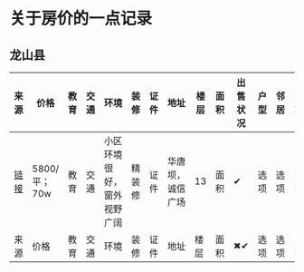 # 关于房价的一点记录
## 龙山县
| 来源 | 价格         | 教育 | 交通 | 环境            | 装修  | 证件 | 地址       | 楼层 | 面积 | 出售状况             | 户型 | 邻居 | 选项 |
|----|------------|----|----|---------------|-----|----|----------|----|----|------------------|----|----|------------------|
| [链接](https://www.douyin.com/video/7278141429145177407?modeFrom=) | 5800/平；70w | 教育 | 交通 | 小区环境很好，窗外视野广阔 | 精装修 | 证件 | 华唐坝，诚信广场 | 13 | 面积 | &#10004; | 选项 | 选项 | 选项 |
| 来源 | 价格         | 教育 | 交通 | 环境            | 装修  | 证件 | 地址       | 楼层 | 面积 | &#10006;&#10004;             | 选项 | 选项 | 选项 |
